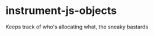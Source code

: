 instrument-js-objects
=====================

Keeps track of who's allocating what, the sneaky bastards
